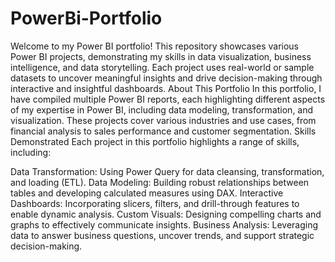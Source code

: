 # PowerBi-Portfolio
Welcome to my Power BI portfolio! This repository showcases various Power BI projects, demonstrating my skills in data visualization, business intelligence, and data storytelling. Each project uses real-world or sample datasets to uncover meaningful insights and drive decision-making through interactive and insightful dashboards.
About This Portfolio
In this portfolio, I have compiled multiple Power BI reports, each highlighting different aspects of my expertise in Power BI, including data modeling, transformation, and visualization. These projects cover various industries and use cases, from financial analysis to sales performance and customer segmentation.
Skills Demonstrated
Each project in this portfolio highlights a range of skills, including:

Data Transformation: Using Power Query for data cleansing, transformation, and loading (ETL).
Data Modeling: Building robust relationships between tables and developing calculated measures using DAX.
Interactive Dashboards: Incorporating slicers, filters, and drill-through features to enable dynamic analysis.
Custom Visuals: Designing compelling charts and graphs to effectively communicate insights.
Business Analysis: Leveraging data to answer business questions, uncover trends, and support strategic decision-making.

